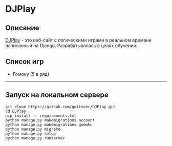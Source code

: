 # DJPlay

## Описание
[DJPlay](http://13.58.137.214/) - это веб-сайт с логическими играми в реальном времени написанный на Django. Разрабатывалась в целях обучения.
## Список игр
* Гомоку (5 в ряд)

___

## Запуск на локальном сервере
    git clone https://github.com/guitvcer/DJPlay.git
    cd DJPlay
    pip install -r requirements.txt
    python manage.py makemigrations account
    python manage.py makemigrations gomoku
    python manage.py migrate
    python manage.py setup
    python manage.py runserver